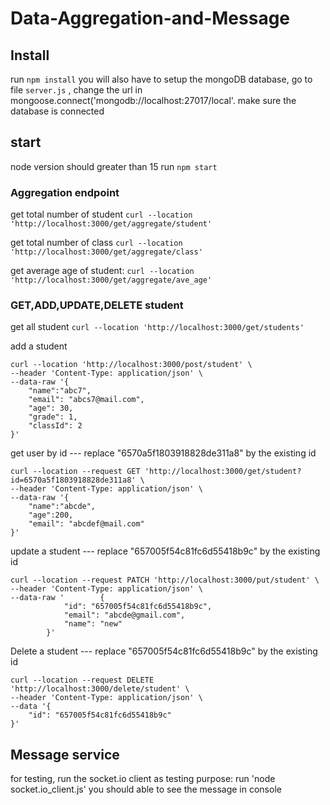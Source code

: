 # Data-Aggregation-and-Message
## Install
run `npm install`
you will also have to setup the mongoDB database, go to file `server.js` , change the url in mongoose.connect('mongodb://localhost:27017/local'. make sure the database is connected
## start
node version should greater than 15
run `npm start`
### Aggregation endpoint
get total number of student
```curl --location 'http://localhost:3000/get/aggregate/student'```

get total number of class
```curl --location 'http://localhost:3000/get/aggregate/class'```

get average age of student:
```curl --location 'http://localhost:3000/get/aggregate/ave_age'```

### GET,ADD,UPDATE,DELETE student
get all student
```curl --location 'http://localhost:3000/get/students'```

add a student
```
curl --location 'http://localhost:3000/post/student' \
--header 'Content-Type: application/json' \
--data-raw '{
    "name":"abc7",
    "email": "abcs7@mail.com",
    "age": 30,
    "grade": 1,
    "classId": 2
}'
```

get user by id --- replace "6570a5f1803918828de311a8" by the existing id
```
curl --location --request GET 'http://localhost:3000/get/student?id=6570a5f1803918828de311a8' \
--header 'Content-Type: application/json' \
--data-raw '{
    "name":"abcde",
    "age":200,
    "email": "abcdef@mail.com"
}'
```
update a student --- replace "657005f54c81fc6d55418b9c" by the existing id
```
curl --location --request PATCH 'http://localhost:3000/put/student' \
--header 'Content-Type: application/json' \
--data-raw '        {
            "id": "657005f54c81fc6d55418b9c",
            "email": "abcde@gmail.com",
            "name": "new"
        }'
```
Delete a student --- replace "657005f54c81fc6d55418b9c" by the existing id
```
curl --location --request DELETE 'http://localhost:3000/delete/student' \
--header 'Content-Type: application/json' \
--data '{
    "id": "657005f54c81fc6d55418b9c"
}'
```
## Message service
for testing, run the socket.io client as testing purpose:
run 'node socket.io_client.js'
you should able to see the message in console

